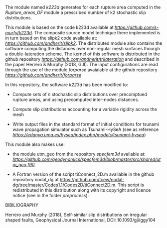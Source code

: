 The module named *k223d* generates for each rupture area computed in the *Rupture_areas_OF* module a prescribed number of k2 stochastic slip distributions.

This module is based on the code k223d available at *https://github.com/s-murfy/k223d*. The composite source model technique there implemented is in turn based on the slipk2 code available at: *https://github.com/andherit/slipk2*. The distributed module also contains the software computing the distances over non-regular mesh surfaces thourgh a double-lateration scheme. The kernel of this software is distributed in the github repository *https://github.com/andherit/trilateration* and described in the paper Herrero & Murphy (2018, GJI). The input configurations are read through the use of the module *forparse* avaialable at the github repository *https://github.com/andherit/forparse*

In this repository, the software *k223d* has been modified to:

 - Compute sets of *n* stochastic slip distributions over precomptued rupture areas, and using precomputed inter-nodes distances.
 
 - Compute slip distributions accounting for a variable rigidity across the mesh

 - Write output files in the standard format of initial conditions for tsunami wave propagation simulator such as Tsunami-HySeA (see as reference *https://edanya.uma.es/hysea/index.php/models/tsunami-hysea*)

This module also makes use:

 - the module utm_geo from the repository *specfem3d* available at: *https://github.com/geodynamics/specfem3d/blob/master/src/shared/utm_geo.f90*.

 - A Fortran version of the script tiConnect_2D.m available in the github repository nodal_dg at https://github.com/tcew/nodal-dg/tree/master/Codes1.1/Codes2D/tiConnect2D.m. This script is redistributed in this distribution along with its copyright and licence notice (see in the folder *preprocess*).

BIBILIOGRAPHY

Herrero and Murphy (2018), Self-similar slip distributions on irregular shaped faults, Geophysical Journal International, DOI: 10.1093/gji/ggy104
